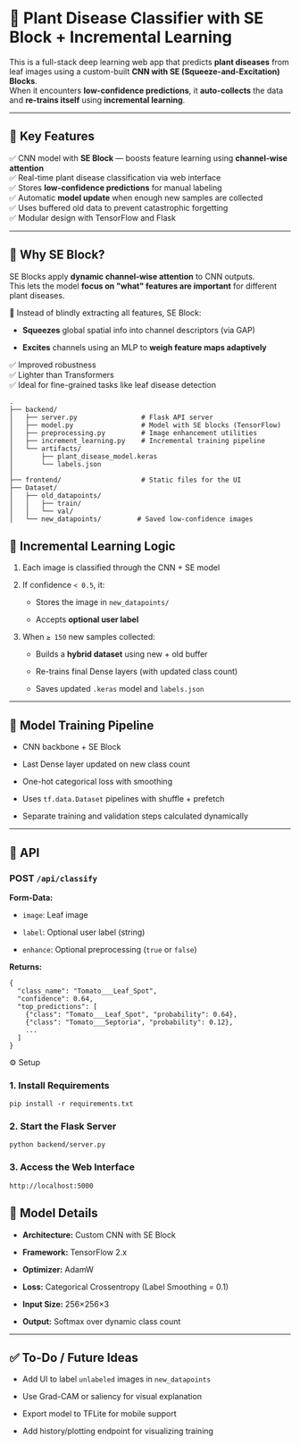 # 🌿 Plant Disease Classifier with SE Block + Incremental Learning

This is a full-stack deep learning web app that predicts **plant diseases** from leaf images using a custom-built **CNN with SE (Squeeze-and-Excitation) Blocks**.  
When it encounters **low-confidence predictions**, it **auto-collects** the data and **re-trains itself** using **incremental learning**.

---

## 🚀 Key Features

✅ CNN model with **SE Block** — boosts feature learning using **channel-wise attention**  
✅ Real-time plant disease classification via web interface  
✅ Stores **low-confidence predictions** for manual labeling  
✅ Automatic **model update** when enough new samples are collected  
✅ Uses buffered old data to prevent catastrophic forgetting  
✅ Modular design with TensorFlow and Flask

---

## 🧠 Why SE Block?

SE Blocks apply **dynamic channel-wise attention** to CNN outputs.  
This lets the model **focus on "what" features are important** for different plant diseases.

🔬 Instead of blindly extracting all features, SE Block:

- **Squeezes** global spatial info into channel descriptors (via GAP)
    
- **Excites** channels using an MLP to **weigh feature maps adaptively**
    

✅ Improved robustness  
✅ Lighter than Transformers  
✅ Ideal for fine-grained tasks like leaf disease detection

```
.
├── backend/
│   ├── server.py                # Flask API server
│   ├── model.py                 # Model with SE blocks (TensorFlow)
│   ├── preprocessing.py         # Image enhancement utilities
│   ├── increment_learning.py    # Incremental training pipeline
│   └── artifacts/
│       ├── plant_disease_model.keras
│       └── labels.json
│
├── frontend/                    # Static files for the UI
├── Dataset/
│   ├── old_datapoints/
│   │   ├── train/
│   │   └── val/
│   └── new_datapoints/         # Saved low-confidence images

```
## 🔁 Incremental Learning Logic

1. Each image is classified through the CNN + SE model
    
2. If confidence `< 0.5`, it:
    
    - Stores the image in `new_datapoints/`
        
    - Accepts **optional user label**
        
3. When `≥ 150` new samples collected:
    
    - Builds a **hybrid dataset** using new + old buffer
        
    - Re-trains final Dense layers (with updated class count)
        
    - Saves updated `.keras` model and `labels.json`
        

---

## 🧪 Model Training Pipeline

- CNN backbone + SE Block
    
- Last Dense layer updated on new class count
    
- One-hot categorical loss with smoothing
    
- Uses `tf.data.Dataset` pipelines with shuffle + prefetch
    
- Separate training and validation steps calculated dynamically
    

---

## 🧾 API

### POST `/api/classify`

**Form-Data:**

- `image`: Leaf image
    
- `label`: Optional user label (string)
    
- `enhance`: Optional preprocessing (`true` or `false`)
    

**Returns:**
```
{
  "class_name": "Tomato___Leaf_Spot",
  "confidence": 0.64,
  "top_predictions": [
    {"class": "Tomato___Leaf_Spot", "probability": 0.64},
    {"class": "Tomato___Septoria", "probability": 0.12},
    ...
  ]
}

```
⚙️ Setup

### 1. Install Requirements

`pip install -r requirements.txt`

### 2. Start the Flask Server

`python backend/server.py`

### 3. Access the Web Interface

`http://localhost:5000`

## 🧾 Model Details

- **Architecture:** Custom CNN with SE Block
    
- **Framework:** TensorFlow 2.x
    
- **Optimizer:** AdamW
    
- **Loss:** Categorical Crossentropy (Label Smoothing = 0.1)
    
- **Input Size:** 256×256×3
    
- **Output:** Softmax over dynamic class count
    

---

## ✅ To-Do / Future Ideas

-  Add UI to label `unlabeled` images in `new_datapoints`
    
-  Use Grad-CAM or saliency for visual explanation
    
-  Export model to TFLite for mobile support
    
-  Add history/plotting endpoint for visualizing training
